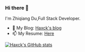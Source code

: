 ### Hi there 👋
I'm Zhiqiang Du,Full Stack Developer.

- 💬 My Blog: [Haxck's blog](https://blog.haxck.com/)
- 📫 My Resume: [Here](https://hacknical.com/haxck/resume?locale=zh)


[![Haxck's GitHub stats](https://github-readme-stats.vercel.app/api?username=haxck)](https://github.com/Haxck)

<!--
**haxck/haxck** is a ✨ _special_ ✨ repository because its `README.md` (this file) appears on your GitHub profile.

Here are some ideas to get you started:

- 🔭 I’m currently working on ...
- 🌱 I’m currently learning ...
- 👯 I’m looking to collaborate on ...
- 🤔 I’m looking for help with ...
- 💬 Ask me about ...
- 📫 How to reach me: ...
- 😄 Pronouns: ...
- ⚡ Fun fact: ...
-->
